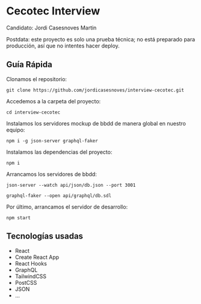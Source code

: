 # Cecotec Interview

Candidato: Jordi Casesnoves Martin

Postdata: este proyecto es solo una prueba técnica; no está preparado para producción, así que no intentes hacer deploy.

## Guía Rápida

Clonamos el repositorio:

`git clone https://github.com/jordicasesnoves/interview-cecotec.git`

Accedemos a la carpeta del proyecto:

`cd interview-cecotec`


Instalamos los servidores mockup de bbdd de manera global en nuestro equipo:

`npm i -g json-server graphql-faker`

Instalamos las dependencias del proyecto:

`npm i`

Arrancamos los servidores de bbdd:

`json-server --watch api/json/db.json --port 3001`

`graphql-faker --open api/graphql/db.sdl`

Por último, arrancamos el servidor de desarrollo:

`npm start`

## Tecnologías usadas

- React
- Create React App
- React Hooks
- GraphQL
- TailwindCSS
- PostCSS
- JSON
- ...
